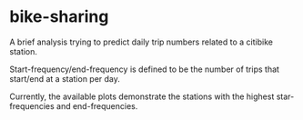 # bike-sharing
A brief analysis trying to predict daily trip numbers related to a citibike station.

Start-frequency/end-frequency is defined to be the number of trips that start/end at a station per day. 

Currently, the available plots demonstrate the stations with the highest star-frequencies and end-frequencies.
